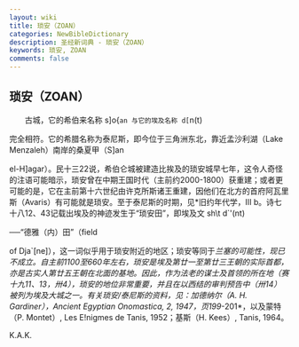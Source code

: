 ```yaml
---
layout: wiki
title: 琐安（ZOAN）
categories: NewBibleDictionary
description: 圣经新词典 - 琐安（ZOAN）
keywords: 琐安, ZOAN
comments: false
---
```


## 琐安（ZOAN）

　　古城，它的希伯来名称 s]o{`an 与它的埃及名称 d[`n(t)

完全相符。它的希腊名称为泰尼斯，即今位于三角洲东北，靠近孟沙利湖（Lake Menzaleh）南岸的桑夏甲（S]an

el-H]agar）。民十三22说，希伯仑城被建造比挨及的琐安城早七年，这令人奇怪的注语可能暗示，琐安曾在中期王国时代（主前约2000-1800）获重建；或者更可能的是，它在主前第十六世纪由许克所斯诸王重建，因他们在北方的首府阿瓦里斯（Avaris）有可能就是琐安。至于泰尼斯的时期，见*旧约年代学，Ⅲ b。诗七十八12、43记载出埃及的神迹发生于“琐安田”，即埃及文 sh\t d`'(nt)

──“德雅（内）田”（field

of Dja`[ne]），这一词似乎用于琐安附近的地区；琐安等同于*兰塞的可能性，现已不成立。自主前1100至660年左右，琐安是埃及第廿一至第廿三王朝的实际首都，亦是古实人第廿五王朝在北面的基地。因此，作为法老的谋士及首领的所在地（赛十九11、13，卅4），琐安的地位非常重要，并且在以西结的审判预告中（卅14）被列为埃及大城之一。有关琐安/泰尼斯的资料，见：加德纳尔（A. H. Gardiner），Ancient Egyptian Onomastica, 2, 1947，页199*-201*，以及蒙特（P. Montet）, Les E!nigmes de Tanis, 1952；基斯（H. Kees）, Tanis, 1964。

K.A.K.








